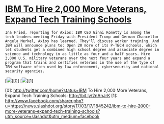# [IBM To Hire 2,000 More Veterans, Expand Tech Training Schools](https://news.slashdot.org/story/17/03/17/1845242/ibm-to-hire-2000-more-veterans-expand-tech-training-schools?utm_source=rss1.0mainlinkanon&utm_medium=feed)

    Ina Fried, reporting for Axios: IBM CEO Ginni Rometty is among the tech leaders meeting Friday with President Trump and German Chancellor Angela Merkel, Axios has learned. They'll discuss worker training. And IBM will announce plans to: Open 20 more of its P-TECH schools, which let students get a combined high school degree and associate degree in science and technology in as little as four and a half years. Hire 2,000 U.S. military veterans over the next four years and expand a program that trains and certifies veterans in the use of the type of IBM software often used by law enforcement, cybersecurity and national security agencies.

[![](https://a.fsdn.com/sd/twitter_icon_large.png)][0]
[![](https://a.fsdn.com/sd/facebook_icon_large.png)][1]


[0]: http://twitter.com/home?status=IBM To Hire 2,000 More Veterans, Expand Tech Training Schools: http://bit.ly/2nAnJrK
[1]: http://www.facebook.com/sharer.php?u=https://news.slashdot.org/story/17/03/17/1845242/ibm-to-hire-2000-more-veterans-expand-tech-training-schools?utm_source=slashdot&utm_medium=facebook
  